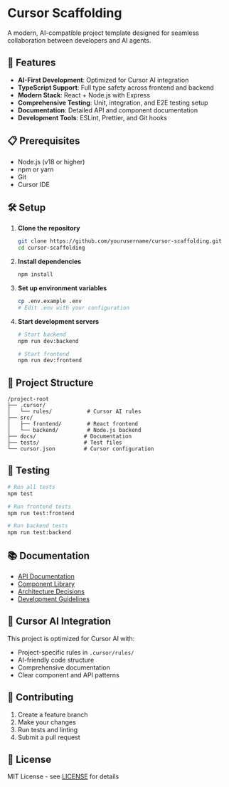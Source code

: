 # Cursor Scaffolding

A modern, AI-compatible project template designed for seamless collaboration between developers and AI agents.

## 🚀 Features

- **AI-First Development**: Optimized for Cursor AI integration
- **TypeScript Support**: Full type safety across frontend and backend
- **Modern Stack**: React + Node.js with Express
- **Comprehensive Testing**: Unit, integration, and E2E testing setup
- **Documentation**: Detailed API and component documentation
- **Development Tools**: ESLint, Prettier, and Git hooks

## 📋 Prerequisites

- Node.js (v18 or higher)
- npm or yarn
- Git
- Cursor IDE

## 🛠️ Setup

1. **Clone the repository**
   ```bash
   git clone https://github.com/yourusername/cursor-scaffolding.git
   cd cursor-scaffolding
   ```

2. **Install dependencies**
   ```bash
   npm install
   ```

3. **Set up environment variables**
   ```bash
   cp .env.example .env
   # Edit .env with your configuration
   ```

4. **Start development servers**
   ```bash
   # Start backend
   npm run dev:backend
   
   # Start frontend
   npm run dev:frontend
   ```

## 📁 Project Structure

```
/project-root
├── .cursor/
│   └── rules/           # Cursor AI rules
├── src/
│   ├── frontend/        # React frontend
│   └── backend/         # Node.js backend
├── docs/               # Documentation
├── tests/              # Test files
└── cursor.json         # Cursor configuration
```

## 🧪 Testing

```bash
# Run all tests
npm test

# Run frontend tests
npm run test:frontend

# Run backend tests
npm run test:backend
```

## 📚 Documentation

- [API Documentation](./docs/api.md)
- [Component Library](./docs/components.md)
- [Architecture Decisions](./docs/architecture.md)
- [Development Guidelines](./docs/development.md)

## 🤖 Cursor AI Integration

This project is optimized for Cursor AI with:
- Project-specific rules in `.cursor/rules/`
- AI-friendly code structure
- Comprehensive documentation
- Clear component and API patterns

## 📝 Contributing

1. Create a feature branch
2. Make your changes
3. Run tests and linting
4. Submit a pull request

## 📄 License

MIT License - see [LICENSE](./LICENSE) for details 